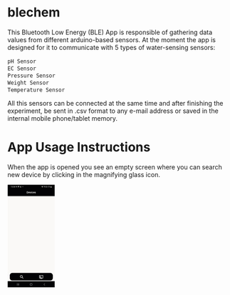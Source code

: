 # blechem

This Bluetooth Low Energy (BLE) App is responsible of gathering data values from different arduino-based sensors.
At the moment the app is designed for it to communicate with 5 types of water-sensing sensors:
```
pH Sensor
EC Sensor
Pressure Sensor
Weight Sensor
Temperature Sensor
```
All this sensors can be connected at the same time and after finishing the experiment, be sent in .csv format to any e-mail address or saved in the internal mobile phone/tablet memory.

# App Usage Instructions
When the app is opened you see an empty screen where you can search new device by clicking in the magnifying glass icon.

![welcome screen](images/screen-0-small.jpg)
